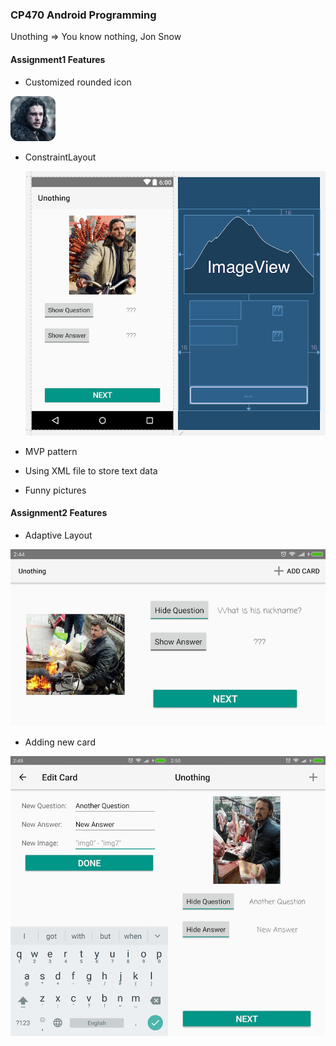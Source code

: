 ### CP470 Android Programming

Unothing => You know nothing, Jon Snow

#### Assignment1 Features

- Customized rounded icon

![](./app/src/main/res/mipmap-hdpi/ic_launcher.png)

- ConstraintLayout

  ![](./screenshots/s1.png)

- MVP pattern

- Using XML file to store text data

- Funny pictures

#### Assignment2 Features

- Adaptive Layout

![](./screenshots/s2.png)

- Adding new card

![](./screenshots/s4.png)

